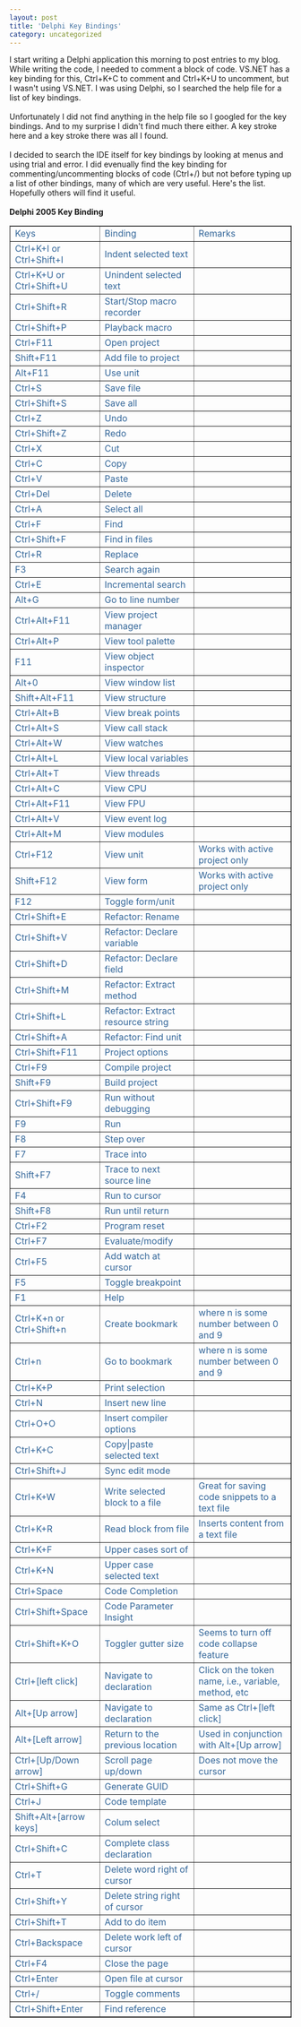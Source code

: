 ```yaml
---
layout: post
title: 'Delphi Key Bindings'
category: uncategorized
---
```


I start writing a Delphi application this morning to post entries to my blog.  While writing the code, I needed to comment a block of code.  VS.NET has a key binding for this, Ctrl+K+C to comment and Ctrl+K+U to uncomment, but I wasn't using VS.NET.  I was using Delphi, so I searched the help file for a list of key bindings.  <br /><br />Unfortunately I did not find anything in the help file so I googled for the key bindings.  And to my surprise I didn't find much there either.  A key stroke here and a key stroke there was all I found.<br /><br />I decided to search the IDE itself for key bindings by looking at menus and using trial and error.  I did evenually find the key binding for commenting/uncommenting blocks of code (Ctrl+/) but not before typing up a list of other bindings, many of which are very useful.  Here's the list.  Hopefully others will find it useful.<br /><br /><b>Delphi 2005 Key Binding</b><br /><table style="color: #336699" border="1" cellpadding="2" cellspacing="2"><tr><td>Keys</td><td>Binding</td><td>Remarks</td></tr><tr><td>Ctrl+K+I or Ctrl+Shift+I</td><td>Indent selected text</td><td>&nbsp;</td></tr><tr><td>Ctrl+K+U or Ctrl+Shift+U</td><td>Unindent selected text</td><td>&nbsp;</td></tr><tr><td>Ctrl+Shift+R</td><td>Start/Stop macro recorder</td><td>&nbsp;</td></tr><tr><td>Ctrl+Shift+P</td><td>Playback macro</td><td>&nbsp;</td></tr><tr><td>Ctrl+F11</td><td>Open project</td><td>&nbsp;</td></tr><tr><td>Shift+F11</td><td>Add file to project</td><td>&nbsp;</td></tr><tr><td>Alt+F11</td><td>Use unit</td><td>&nbsp;</td></tr><tr><td>Ctrl+S</td><td>Save file</td><td>&nbsp;</td></tr><tr><td>Ctrl+Shift+S</td><td>Save all</td><td>&nbsp;</td></tr><tr><td>Ctrl+Z</td><td>Undo</td><td>&nbsp;</td></tr><tr><td>Ctrl+Shift+Z</td><td>Redo</td><td>&nbsp;</td></tr><tr><td>Ctrl+X</td><td>Cut</td><td>&nbsp;</td></tr><tr><td>Ctrl+C</td><td>Copy</td><td>&nbsp;</td></tr><tr><td>Ctrl+V</td><td>Paste</td><td>&nbsp;</td></tr><tr><td>Ctrl+Del</td><td>Delete</td><td>&nbsp;</td></tr><tr><td>Ctrl+A</td><td>Select all</td><td>&nbsp;</td></tr><tr><td>Ctrl+F</td><td>Find</td><td>&nbsp;</td></tr><tr><td>Ctrl+Shift+F</td><td>Find in files</td><td>&nbsp;</td></tr><tr><td>Ctrl+R</td><td>Replace</td><td>&nbsp;</td></tr><tr><td>F3</td><td>Search again</td><td>&nbsp;</td></tr><tr><td>Ctrl+E</td><td>Incremental search</td><td>&nbsp;</td></tr><tr><td>Alt+G</td><td>Go to line number</td><td>&nbsp;</td></tr><tr><td>Ctrl+Alt+F11</td><td>View project manager</td><td>&nbsp;</td></tr><tr><td>Ctrl+Alt+P</td><td>View tool palette</td><td>&nbsp;</td></tr><tr><td>F11</td><td>View object inspector</td><td>&nbsp;</td></tr><tr><td>Alt+0</td><td>View window list</td><td>&nbsp;</td></tr><tr><td>Shift+Alt+F11</td><td>View structure</td><td>&nbsp;</td></tr><tr><td>Ctrl+Alt+B</td><td>View break points</td><td>&nbsp;</td></tr><tr><td>Ctrl+Alt+S</td><td>View call stack</td><td>&nbsp;</td></tr><tr><td>Ctrl+Alt+W</td><td>View watches</td><td>&nbsp;</td></tr><tr><td>Ctrl+Alt+L</td><td>View local variables</td><td>&nbsp;</td></tr><tr><td>Ctrl+Alt+T</td><td>View threads</td><td>&nbsp;</td></tr><tr><td>Ctrl+Alt+C</td><td>View CPU</td><td>&nbsp;</td></tr><tr><td>Ctrl+Alt+F11</td><td>View FPU</td><td>&nbsp;</td></tr><tr><td>Ctrl+Alt+V</td><td>View event log</td><td>&nbsp;</td></tr><tr><td>Ctrl+Alt+M</td><td>View modules</td><td>&nbsp;</td></tr><tr><td>Ctrl+F12</td><td>View unit</td><td>Works with active project only</td></tr><tr><td>Shift+F12</td><td>View form</td><td>Works with active project only</td></tr><tr><td>F12</td><td>Toggle form/unit</td><td>&nbsp;</td></tr><tr><td>Ctrl+Shift+E</td><td>Refactor: Rename</td><td>&nbsp;</td></tr><tr><td>Ctrl+Shift+V</td><td>Refactor: Declare variable</td><td>&nbsp;</td></tr><tr><td>Ctrl+Shift+D</td><td>Refactor: Declare field</td><td>&nbsp;</td></tr><tr><td>Ctrl+Shift+M</td><td>Refactor: Extract method</td><td>&nbsp;</td></tr><tr><td>Ctrl+Shift+L</td><td>Refactor: Extract resource string</td><td>&nbsp;</td></tr><tr><td>Ctrl+Shift+A</td><td>Refactor: Find unit</td><td>&nbsp;</td></tr><tr><td>Ctrl+Shift+F11</td><td>Project options</td><td>&nbsp;</td></tr><tr><td>Ctrl+F9</td><td>Compile project</td><td>&nbsp;</td></tr><tr><td>Shift+F9</td><td>Build project</td><td>&nbsp;</td></tr><tr><td>Ctrl+Shift+F9</td><td>Run without debugging</td><td>&nbsp;</td></tr><tr><td>F9</td><td>Run</td><td>&nbsp;</td></tr><tr><td>F8</td><td>Step over</td><td>&nbsp;</td></tr><tr><td>F7</td><td>Trace into</td><td>&nbsp;</td></tr><tr><td>Shift+F7</td><td>Trace to next source line</td><td>&nbsp;</td></tr><tr><td>F4</td><td>Run to cursor</td><td>&nbsp;</td></tr><tr><td>Shift+F8</td><td>Run until return</td><td>&nbsp;</td></tr><tr><td>Ctrl+F2</td><td>Program reset</td><td>&nbsp;</td></tr><tr><td>Ctrl+F7</td><td>Evaluate/modify</td><td>&nbsp;</td></tr><tr><td>Ctrl+F5</td><td>Add watch at cursor</td><td>&nbsp;</td></tr><tr><td>F5</td><td>Toggle breakpoint</td><td>&nbsp;</td></tr><tr><td>F1</td><td>Help</td><td>&nbsp;</td></tr><tr><td>Ctrl+K+n or Ctrl+Shift+n</td><td>Create bookmark</td><td>where n is some number between 0 and 9</td></tr><tr><td>Ctrl+n</td><td>Go to bookmark</td><td>where n is some number between 0 and 9</td></tr><tr><td>Ctrl+K+P</td><td>Print selection</td><td>&nbsp;</td></tr><tr><td>Ctrl+N</td><td>Insert new line</td><td>&nbsp;</td></tr><tr><td>Ctrl+O+O</td><td>Insert compiler options</td><td>&nbsp;</td></tr><tr><td>Ctrl+K+C</td><td>Copy|paste selected text</td><td>&nbsp;</td></tr><tr><td>Ctrl+Shift+J</td><td>Sync edit mode</td><td>&nbsp;</td></tr><tr><td>Ctrl+K+W</td><td>Write selected block to a file</td><td>Great for saving code snippets to a text file</td></tr><tr><td>Ctrl+K+R</td><td>Read block from file</td><td>Inserts content from a text file</td></tr><tr><td>Ctrl+K+F</td><td>Upper cases sort of</td><td>&nbsp;</td></tr><tr><td>Ctrl+K+N</td><td>Upper case selected text</td><td>&nbsp;</td></tr><tr><td>Ctrl+Space</td><td>Code Completion</td><td>&nbsp;</td></tr><tr><td>Ctrl+Shift+Space</td><td>Code Parameter Insight</td><td>&nbsp;</td></tr><tr><td>Ctrl+Shift+K+O</td><td>Toggler gutter size</td><td>Seems to turn off code collapse feature</td></tr><tr><td>Ctrl+\[left click\]</td><td>Navigate to declaration</td><td>Click on the token name, i.e., variable, method, etc</td></tr><tr><td>Alt+\[Up arrow\]</td><td>Navigate to declaration</td><td>Same as Ctrl+\[left click\]</td></tr><tr><td>Alt+\[Left arrow\]</td><td>Return to the previous location</td><td>Used in conjunction with Alt+[Up arrow]</td></tr><tr><td>Ctrl+\[Up/Down arrow\]</td><td>Scroll page up/down</td><td>Does not move the cursor</td></tr><tr><td>Ctrl+Shift+G</td><td>Generate GUID</td><td>&nbsp;</td></tr><tr><td>Ctrl+J</td><td>Code template</td><td>&nbsp;</td></tr><tr><td>Shift+Alt+\[arrow keys]</td><td>Colum select</td><td>&nbsp;</td></tr><tr><td>Ctrl+Shift+C</td><td>Complete class declaration</td><td>&nbsp;</td></tr><tr><td>Ctrl+T</td><td>Delete word right of cursor</td><td>&nbsp;</td></tr><tr><td>Ctrl+Shift+Y</td><td>Delete string right of cursor</td><td>&nbsp;</td></tr><tr><td>Ctrl+Shift+T</td><td>Add to do item</td><td>&nbsp;</td></tr><tr><td>Ctrl+Backspace</td><td>Delete work left of cursor</td><td>&nbsp;</td></tr><tr><td>Ctrl+F4</td><td>Close the page</td><td>&nbsp;</td></tr><tr><td>Ctrl+Enter</td><td>Open file at cursor</td><td>&nbsp;</td></tr><tr><td>Ctrl+/</td><td>Toggle comments</td><td>&nbsp;</td></tr><tr><td>Ctrl+Shift+Enter</td><td>Find reference</td><td>&nbsp;</td></tr></table>
